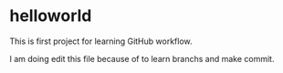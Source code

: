 # helloworld
This is first project for learning GitHub workflow.

I am doing edit this file because of to learn branchs and make commit.
